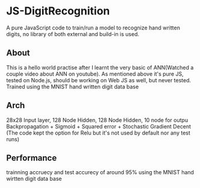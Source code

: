 # JS-DigitRecognition
A pure JavaScript code to train/run a model to recognize hand written digits, no library of both external and build-in is used.

## About
This is a hello world practise after I learnt the very basic of ANN(Watched a couple video about ANN on youtube). As mentioned above it's pure JS, tested on Node.js, should be working on Web JS as well, but never tested. Trained using the MNIST hand written digit data base

## Arch
28x28 Input layer, 128 Node Hidden, 128 Node Hidden, 10 node for outpu
Backpropagation + Sigmoid + Squared error + Stochastic Gradient Decent (The code kept the option for Relu but it's not used by default nor any test runs)

## Performance
trainning accruecy and test accurecy of around 95% using the MNIST hand wirtten digit data base
